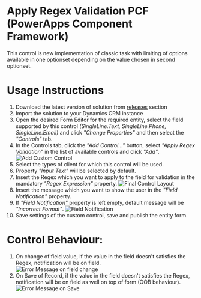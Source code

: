 # Apply Regex Validation PCF (PowerApps Component Framework)
This control is new implementation of classic task with limiting of options available in one optionset depending on the value chosen in second optionset.

# Usage Instructions
1. Download the latest version of solution from [releases](https://github.com/rameelkhan/Apply-Regex-Validation/releases) section
2. Import the solution to your Dynamics CRM instance
3. Open the desired Form Editor for the required entity, select the field supported by this control *(SingleLine.Text, SingleLine.Phone, SingleLine.Email)* and click *"Change Properties"* and then select the *"Controls"* tab.
4. In the Controls tab, click the *"Add Control..."* button, select *"Apply Regex Validation"* in the list of available controls and click *"Add"*.\
![Add Custom Control](https://github.com/rameelkhan/Apply-Regex-Validation/blob/master/ReadMeImages/Adding_Custom_Control.PNG?raw=true, "Add Custom Control")
5. Select the types of client for which this control will be used.
6. Property *"Input Text"* will be selected by default.
7. Insert the Regex which you want to apply to the field for validation in the mandatory *"Regex Expression"* property.
![Final Control Layout](https://github.com/rameelkhan/Apply-Regex-Validation/blob/master/ReadMeImages/Final_Control_Layout.PNG?raw=true, "Final Control Layout")
8. Insert the message which you want to show the user in the *"Field Notification"* property.
9. If *"Field Notification"* property is left empty, default message will be *"Incorrect Format"*.
![Field Notification](https://github.com/rameelkhan/Apply-Regex-Validation/blob/master/ReadMeImages/Field_Notification.PNG?raw=true, "Field Notification")
10. Save settings of the custom control, save and publish the entity form.


# Control Behaviour:
1. On change of field value, if the value in the field doesn't satisfies the Regex, notification will be on field.\
![Error Message on field change](https://github.com/rameelkhan/Apply-Regex-Validation/blob/master/ReadMeImages/Error_Message_On_Field_Change.PNG?raw=true, "Error Message on field change")
2. On Save of Record, if the value in the field doesn't satisfies the Regex, notification will be on field as well on top of form (OOB behaviour).\
![Error Message on Save](https://github.com/rameelkhan/Apply-Regex-Validation/blob/master/ReadMeImages/Error_Message_On_Save.PNG?raw=true, "Error Message on Save")
